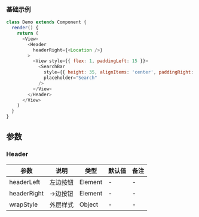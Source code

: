 <!--
title: Header 自定义头部组件
sort: 1
-->


### 基础示例

<!--DemoStart--> 
```js
class Demo extends Component {
  render() {
    return (
      <View>
        <Header
          headerRight={<Location />}
        >
          <View style={{ flex: 1, paddingLeft: 15 }}>
            <SearchBar
              style={{ height: 35, alignItems: 'center', paddingRight: 0 }}
              placeholder="Search"
            />
          </View>
        </Header>
      </View>
    )
  }
}
```
<!--End-->

## 参数

### Header

| 参数 | 说明 | 类型 | 默认值| 备注 |
|------|------|-----|------|------|
| headerLeft | 左边按钮 | Element | - | - |
| headerRight | →边按钮 | Element | - | - |
| wrapStyle | 外层样式 | Object | - | - |
